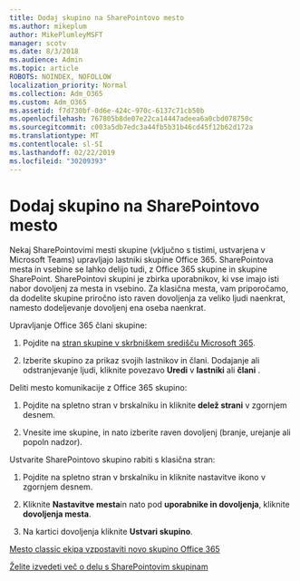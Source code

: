 ```yaml
---
title: Dodaj skupino na SharePointovo mesto
ms.author: mikeplum
author: MikePlumleyMSFT
manager: scotv
ms.date: 8/3/2018
ms.audience: Admin
ms.topic: article
ROBOTS: NOINDEX, NOFOLLOW
localization_priority: Normal
ms.collection: Adm_O365
ms.custom: Adm_O365
ms.assetid: f7d730bf-0d6e-424c-970c-6137c71cb50b
ms.openlocfilehash: 767805b8de07e22ca14447adeea6a0cbd078750c
ms.sourcegitcommit: c003a5db7edc3a44fb5b31b46cd45f12b62d172a
ms.translationtype: MT
ms.contentlocale: sl-SI
ms.lasthandoff: 02/22/2019
ms.locfileid: "30209393"
---
```

# <a name="add-a-group-to-a-sharepoint-site"></a>Dodaj skupino na SharePointovo mesto

Nekaj SharePointovimi mesti skupine (vključno s tistimi, ustvarjena v Microsoft Teams) upravljajo lastniki skupine Office 365. SharePointova mesta in vsebine se lahko delijo tudi, z Office 365 skupine in skupine SharePoint. SharePointovi skupini je zbirka uporabnikov, ki vse imajo isti nabor dovoljenj za mesta in vsebino. Za klasična mesta, vam priporočamo, da dodelite skupine priročno isto raven dovoljenja za veliko ljudi naenkrat, namesto dodeljevanje dovoljenj ena oseba naenkrat.
  
Upravljanje Office 365 člani skupine:
  
1. Pojdite na [stran skupine v skrbniškem središču Microsoft 365](https://portal.office.com/adminportal/home#/groups).
    
2. Izberite skupino za prikaz svojih lastnikov in člani. Dodajanje ali odstranjevanje ljudi, kliknite povezavo **Uredi** v **lastniki** ali **člani** . 
    
Deliti mesto komunikacije z Office 365 skupino:
  
1. Pojdite na spletno stran v brskalniku in kliknite **delež strani** v zgornjem desnem. 
    
2. Vnesite ime skupine, in nato izberite raven dovoljenj (branje, urejanje ali popoln nadzor).
    
Ustvarite SharePointovo skupino rabiti s klasična stran:
  
1. Pojdite na spletno stran v brskalniku in kliknite nastavitve ikono v zgornjem desnem.
    
2. Kliknite **Nastavitve mesta**in nato pod **uporabnike in dovoljenja**, kliknite **dovoljenja mesta**.
    
3. Na kartici dovoljenja kliknite **Ustvari skupino**.
    
[Mesto classic ekipa vzpostaviti novo skupino Office 365](https://go.microsoft.com/fwlink/?linkid=2008654)
  
[Želite izvedeti več o delu s SharePointovim skupinam](https://go.microsoft.com/fwlink/?linkid=874658)
  

